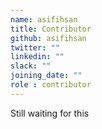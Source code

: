 ```yaml
---
name: asifihsan
title: Contributor
github: asifihsan
twitter: ""
linkedin: ""
slack: ""
joining_date: ""
role : contributor
---
```


Still waiting for this
